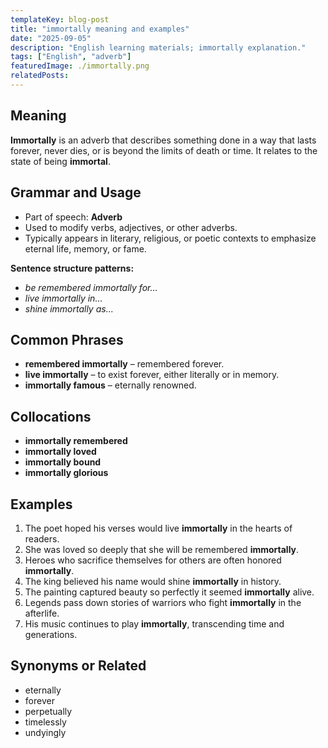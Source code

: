 ```yaml
---
templateKey: blog-post
title: "immortally meaning and examples"
date: "2025-09-05"
description: "English learning materials; immortally explanation."
tags: ["English", "adverb"]
featuredImage: ./immortally.png
relatedPosts:
---
```


## Meaning

**Immortally** is an adverb that describes something done in a way that lasts forever, never dies, or is beyond the limits of death or time. It relates to the state of being **immortal**.

## Grammar and Usage

- Part of speech: **Adverb**
- Used to modify verbs, adjectives, or other adverbs.
- Typically appears in literary, religious, or poetic contexts to emphasize eternal life, memory, or fame.

**Sentence structure patterns:**

- _be remembered immortally for..._
- _live immortally in..._
- _shine immortally as..._

## Common Phrases

- **remembered immortally** – remembered forever.
- **live immortally** – to exist forever, either literally or in memory.
- **immortally famous** – eternally renowned.

## Collocations

- **immortally remembered**
- **immortally loved**
- **immortally bound**
- **immortally glorious**

## Examples

1. The poet hoped his verses would live **immortally** in the hearts of readers.
2. She was loved so deeply that she will be remembered **immortally**.
3. Heroes who sacrifice themselves for others are often honored **immortally**.
4. The king believed his name would shine **immortally** in history.
5. The painting captured beauty so perfectly it seemed **immortally** alive.
6. Legends pass down stories of warriors who fight **immortally** in the afterlife.
7. His music continues to play **immortally**, transcending time and generations.

## Synonyms or Related

- eternally
- forever
- perpetually
- timelessly
- undyingly
